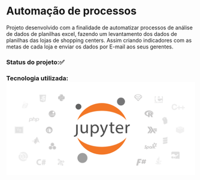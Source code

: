 # Automação de processos

Projeto desenvolvido com  a finalidade de automatizar processos de análise de dados de planilhas excel, fazendo um levantamento dos dados de planilhas das lojas de shopping centers. Assim criando indicadores com as metas de cada loja e enviar os dados por E-mail aos seus gerentes.

### Status do projeto:✅

### Tecnologia utilizada: ![Jupyter notebook](https://github.com/alira1984/Automa-o-de-processos-com-Python/blob/master/Jupyter.png)
